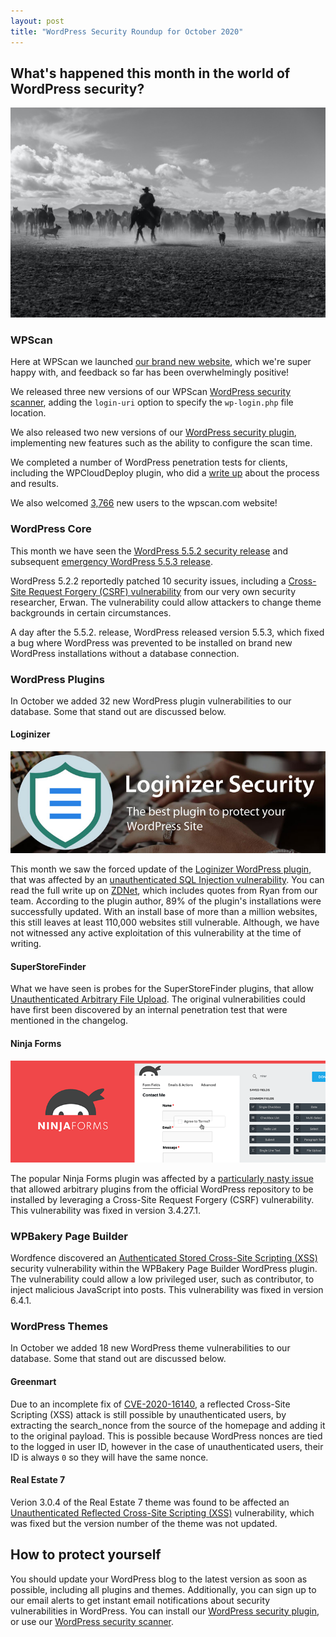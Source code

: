 ```yaml
---
layout: post
title: "WordPress Security Roundup for October 2020"
---
```


## What's happened this month in the world of WordPress security?

![WordPress Vulnerability Roundup](/assets/posts/roundup-october/header.jpg)

### WPScan

Here at WPScan we launched [our brand new website](https://blog.wpscan.com/2020/10/09/new-wpscan-website.html), which we're super happy with, and feedback so far has been overwhelmingly positive!

We released three new versions of our WPScan [WordPress security scanner](https://github.com/wpscanteam/wpscan), adding the `login-uri` option to specify the `wp-login.php` file location.

We also released two new versions of our [WordPress security plugin](https://wordpress.org/plugins/wpscan/), implementing new features such as the ability to configure the scan time.

We completed a number of WordPress penetration tests for clients, including the WPCloudDeploy plugin, who did a [write up](https://wpclouddeploy.com/wpclouddeploy-v-4-1-0-a-security-focused-update/) about the process and results.

We also welcomed [3,766](https://twitter.com/_WPScan_/status/1323172998870958081) new users to the wpscan.com website!

### WordPress Core

This month we have seen the [WordPress 5.5.2 security release](https://blog.wpscan.com/2020/10/30/wordpress-5.5.2-security-release.html) and subsequent [emergency WordPress 5.5.3 release](https://www.wordfence.com/blog/2020/10/emergency-wp-5-5-3-release/).

WordPress 5.2.2 reportedly patched 10 security issues, including a [Cross-Site Request Forgery (CSRF) vulnerability](https://wpscan.com/vulnerability/10454) from our very own security researcher, Erwan. The vulnerability could allow attackers to change theme backgrounds in certain circumstances.

A day after the 5.5.2. release, WordPress released version 5.5.3, which fixed a bug where WordPress was prevented to be installed on brand new WordPress installations without a database connection.

### WordPress Plugins

In October we added 32 new WordPress plugin vulnerabilities to our database. Some that stand out are discussed below.

#### Loginizer

![Loginizer Plugin](/assets/posts/roundup-october/loginizer.jpg)

This month we saw the forced update of the [Loginizer WordPress plugin](https://en-gb.wordpress.org/plugins/loginizer/), that was affected by an [unauthenticated SQL Injection vulnerability](https://wpscan.com/vulnerability/10441). You can read the full write up on [ZDNet](https://www.zdnet.com/article/wordpress-deploys-forced-security-update-for-dangerous-bug-in-popular-plugin/), which includes quotes from Ryan from our team. According to the plugin author, 89% of the plugin's installations were successfully updated. With an install base of more than a million websites, this still leaves at least 110,000 websites still vulnerable. Although, we have not witnessed any active exploitation of this vulnerability at the time of writing.

#### SuperStoreFinder

What we have seen is probes for the SuperStoreFinder plugins, that allow [Unauthenticated Arbitrary File Upload](https://wpscan.com/vulnerability/10439). The original vulnerabilities could have first been discovered by an internal penetration test that were mentioned in the changelog.

#### Ninja Forms

![Loginizer Plugin](/assets/posts/roundup-october/ninjaforms.png)

The popular Ninja Forms plugin was affected by a [particularly nasty issue](https://wpscan.com/vulnerability/10424) that allowed arbitrary plugins from the official WordPress repository to be installed by leveraging a Cross-Site Request Forgery (CSRF) vulnerability. This vulnerability was fixed in version 3.4.27.1.

### WPBakery Page Builder

Wordfence discovered an [Authenticated Stored Cross-Site Scripting (XSS)](https://wpscan.com/vulnerability/10422) security vulnerability within the WPBakery Page Builder WordPress plugin. The vulnerability could allow a low privileged user, such as contributor, to inject malicious JavaScript into posts. This vulnerability was fixed in version 6.4.1.

### WordPress Themes

In October we added 18 new WordPress theme vulnerabilities to our database. Some that stand out are discussed below.

#### Greenmart

Due to an incomplete fix of [CVE-2020-16140](https://wpscan.com/vulnerability/10444), a reflected Cross-Site Scripting (XSS) attack is still possible by unauthenticated users, by extracting the search_nonce from the source of the homepage and adding it to the original payload. This is possible because WordPress nonces are tied to the logged in user ID, however in the case of unauthenticated users, their ID is always `0` so they will have the same nonce.

#### Real Estate 7

Verion 3.0.4 of the Real Estate 7 theme was found to be affected an [Unauthenticated Reflected Cross-Site Scripting (XSS)](https://wpscan.com/vulnerability/10421) vulnerability, which was fixed but the version number of the theme was not updated.

## How to protect yourself

You should update your WordPress blog to the latest version as soon as possible, including all plugins and themes. Additionally, you can sign up to our email alerts to get instant email notifications about security vulnerabilities in WordPress. You can install our [WordPress security plugin](https://wordpress.org/plugins/wpscan/), or use our [WordPress security scanner](https://wpscan.org/).
